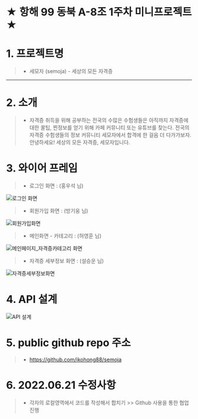 ★ 항해 99 동북 A-8조 1주차 미니프로젝트 ★
=============
# 1. 프로젝트명
> * 세모자 (semoja) - 세상의 모든 자격증
-------------
# 2. 소개
> * 자격증 취득을 위해 공부하는 전국의 수많은 수험생들은 아직까지 자격증에 대한 꿀팁, 찐정보를 얻기 위해 카페 커뮤니티 또는 유튜브를 찾는다.
전국의 자격증 수험생들의 정보 커뮤니티 세모자에서 합격에 한 걸음 더 다가가보자.
안녕하세요! 세상의 모든 자격증, 세모자입니다.

# 3. 와이어 프레임
> * 로그인 화면 : (홍우석 님)

![로그인 화면](https://user-images.githubusercontent.com/85264446/174519923-0db47b9f-e4ae-4286-a78a-b95e3eff3b54.PNG)

> * 회원가입 화면 : (방기웅 님)

![회원가입화면](https://user-images.githubusercontent.com/85264446/174519934-2ad8a692-25c3-42f6-a0b2-a92707abcb96.PNG)

> * 메인화면 - 카테고리 : (허영훈 님)

![메인페이지_자격증카테고리 화면](https://user-images.githubusercontent.com/85264446/174519942-c30bfbbc-3565-4620-9d4f-191a6eb44c11.PNG)

> * 자격증 세부정보 화면 : (설승운 님)

![자격증세부정보화면](https://user-images.githubusercontent.com/85264446/174519947-cdbf3743-2314-47f3-9132-e216c2b93222.PNG)

# 4. API 설계

![API 설계](https://user-images.githubusercontent.com/85264446/174528383-424b1ac7-ba54-4620-962d-1a597bdecbdc.PNG)

# 5. public github repo 주소
> * https://github.com/ikohong88/semoja

# 6. 2022.06.21 수정사항
> * 각자의 로컬영역에서 코드를 작성해서 합치기 >> Github 사용을 통한 협업 진행
